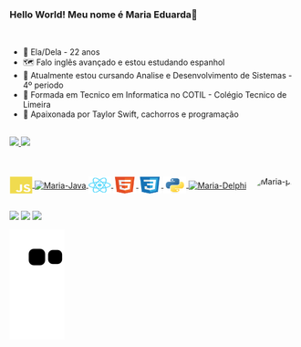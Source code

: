 ### Hello World! Meu nome é Maria Eduarda👋
<br>

- 👯 Ela/Dela - 22 anos
- 🗺️ Falo inglês avançado e estou estudando espanhol
- 🔭 Atualmente estou cursando Analise e Desenvolvimento de Sistemas - 4º periodo
- 🌱 Formada em Tecnico em Informatica no COTIL - Colégio Tecnico de Limeira
- 🤔 Apaixonada por Taylor Swift, cachorros e programação

<br>

<div align="left">
  <a href="https://github.com/mwria">
  <img width="48%" src="https://github-readme-stats.vercel.app/api?username=mwria&show_icons=true&theme=dracula&include_all_commits=true&count_private=true"/>
  <img width="48%" src="https://github-readme-stats.vercel.app/api/top-langs/?username=mwria&layout=compact&langs_count=7&theme=dracula"/>

</div>
  <br>
<div style="display: inline_block"><br>
    <br>
  <img align="right" alt="Maria-pic" height="150" style="border-radius:50px;" src="https://cdn.discordapp.com/attachments/474542488460460042/982734397952372756/46139_ojy9FZkO.png"> 

  <img align="center" alt="Maria-Js" height="30" width="40" src="https://raw.githubusercontent.com/devicons/devicon/master/icons/javascript/javascript-plain.svg">
  <img align="center" alt="Maria-Java" height="30" width="40" src="https://cdn.jsdelivr.net/gh/devicons/devicon/icons/java/java-original-wordmark.svg">
  <img align="center" alt="Maria-React" height="30" width="40" src="https://raw.githubusercontent.com/devicons/devicon/master/icons/react/react-original.svg">
  <img align="center" alt="Maria-HTML" height="30" width="40" src="https://raw.githubusercontent.com/devicons/devicon/master/icons/html5/html5-original.svg">
  <img align="center" alt="Maria-CSS" height="30" width="40" src="https://raw.githubusercontent.com/devicons/devicon/master/icons/css3/css3-original.svg">
  <img align="center" alt="Maria-Python" height="30" width="40" src="https://raw.githubusercontent.com/devicons/devicon/master/icons/python/python-original.svg">
  <img align="center" alt="Maria-Delphi" height="30" width="" src="https://user-images.githubusercontent.com/3423282/123477765-e4013700-d5d4-11eb-876c-de9aab52153b.png">
   <br>
</div>
  
  ##
 
<div> 
  <a href="https://instagram.com/mwresias" target="_blank"><img src="https://img.shields.io/badge/-Instagram-%23E4405F?style=for-the-badge&logo=instagram&logoColor=white" target="_blank"></a>
  <a href = "mailto:marerodrigu@gmail.com"><img src="https://img.shields.io/badge/-Gmail-%23333?style=for-the-badge&logo=gmail&logoColor=white" target="_blank"></a>
  <a href="https://www.linkedin.com/in/maria-eduarda-rodrigues-301516107/" target="_blank"><img src="https://img.shields.io/badge/-LinkedIn-%230077B5?style=for-the-badge&logo=linkedin&logoColor=white" target="_blank"></a> 
 
  ![Snake animation](https://github.com/rafaballerini/rafaballerini/blob/output/github-contribution-grid-snake.svg)
 
</div>

